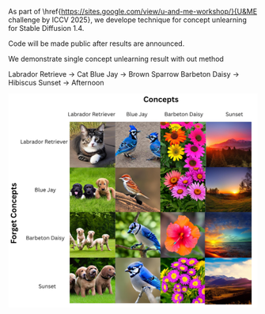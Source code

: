 As part of \href{https://sites.google.com/view/u-and-me-workshop/}{U&ME challenge by ICCV 2025}, we develope technique for concept unlearning for Stable Diffusion 1.4.

Code will be made public after results are announced.

We demonstrate single concept unlearning result with out method

Labrador Retrieve -> Cat
Blue Jay -> Brown Sparrow
Barbeton Daisy -> Hibiscus
Sunset -> Afternoon

![](result.png)